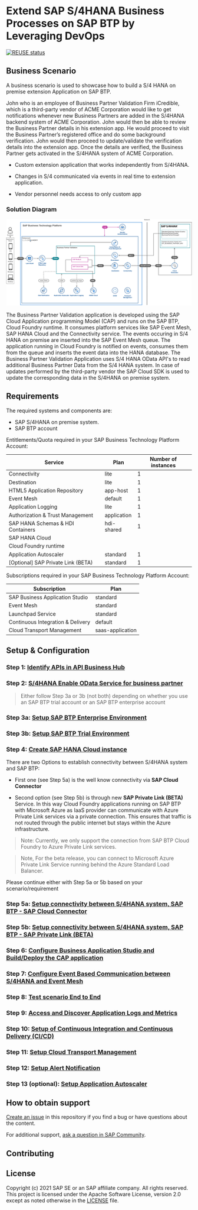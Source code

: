 # Extend SAP S/4HANA Business Processes on SAP BTP by Leveraging DevOps

[![REUSE status](https://api.reuse.software/badge/github.com/SAP-samples/s4hana-btp-extension-devops)](https://api.reuse.software/info/github.com/SAP-samples/s4hana-btp-extension-devops)



## Business Scenario

A business scenario is used to showcase how to build a S/4 HANA on premise extension Application on SAP BTP.

John who is an employee of Business Partner Validation Firm iCredible, which is a third-party vendor of ACME Corporation would like to get notifications whenever new Business Partners are added in the S/4HANA backend system of ACME Corporation. John would then be able to review the Business Partner details in his extension app. He would proceed to visit the Business Partner’s registered office and do some background verification. John would then proceed to update/validate the verification details into the extension app. Once the details are verified, the Business Partner gets activated in the S/4HANA system of ACME Corporation.

- Custom extension application that works independently from S/4HANA.

- Changes in S/4 communicated via events in real time to extension application.

- Vendor personnel needs access to only custom app

### Solution Diagram

![solution diagram](./tutorials/documentation/images/solutiondiagramm-1.png)

The Business Partner Validation application is developed using the SAP Cloud Application programming Model (CAP) and runs on the SAP BTP, Cloud Foundry runtime. It consumes platform services like SAP Event Mesh, SAP HANA Cloud and the Connectivity service. The events occuring in S/4 HANA on premise are inserted into the SAP Event Mesh queue. The application running in Cloud Foundry is notified on events, consumes them from the queue and inserts the event data into the HANA database. The Business Partner Validation Application uses S/4 HANA OData API's to read additional Business Partner Data from the S/4 HANA system. In case of updates performed by the third-party vendor the SAP Cloud SDK is used to update the corresponding data in the S/4HANA on premise system. 

## Requirements
The required systems and components are:

- SAP S/4HANA on premise system.
- SAP BTP account

Entitlements/Quota required in your SAP Business Technology Platform Account:

| Service                            | Plan        | Number of instances |
| ---------------------------------- | ----------- | ------------------- |
| Connectivity                       | lite        | 1                   |
| Destination                        | lite        | 1                   |
| HTML5 Application Repository       | app-host    | 1                   |
| Event Mesh                         | default     | 1                   |
| Application Logging                | lite        | 1                   |
| Authorization & Trust Management   | application | 1                   |
| SAP HANA Schemas & HDI Containers  | hdi-shared  | 1                   |
| SAP HANA Cloud                     |             |                     |
| Cloud Foundry runtime              |             |                     |
| Application Autoscaler             | standard    | 1                   |
| [Optional] SAP Private Link (BETA) | standard    | 1                   |


Subscriptions required in your SAP Business Technology Platform Account:

| Subscription                      | Plan             |
| --------------------------------- | ---------------- |
| SAP Business Application Studio   | standard         |
| Event Mesh                        | standard         |
| Launchpad Service                 | standard         |
| Continuous Integration & Delivery | default          |
| Cloud Transport Management        | saas-application |


## Setup & Configuration

### Step 1: [Identify APIs in API Business Hub](./tutorials/01-IdentifyAPIFromAPIBusinessHub.md)
### Step 2: [S/4HANA Enable OData Service for business partner](./tutorials/02-configure-oData-Service)

> Either follow Step 3a or 3b (not both) depending on whether you use an SAP BTP trial account or an SAP BTP enterprise account
### Step 3a: [Setup SAP BTP Enterprise Environment](./tutorials/03-PrepareBTP)
### Step 3b: [Setup SAP BTP Trial Environment](./tutorials/03-PrepareBTPTrial)
### Step 4: [Create SAP HANA Cloud instance](./tutorials/04-SetupHANACloud)


There are two Options to establish connectivity between S/4HANA system and SAP BTP:
   * First one (see Step 5a) is the well know connectivity via **SAP Cloud Connector**
  
   * Second option (see Step 5b) is through new **SAP Private Link (BETA)** Service. In this way Cloud Foundry applications running on SAP BTP with Microsoft Azure as IaaS provider can communicate with Azure Private Link services via a private connection. This ensures that traffic is not routed through the public internet but stays within the Azure infrastructure.
  
   >Note: Currently, we only support the connection from SAP BTP Cloud Foundry to Azure Private Link services. 

   >Note, For the beta release, you can connect to Microsoft Azure Private Link Service running behind the Azure Standard Load Balancer.
 
Please continue either with Step 5a or 5b based on your scenario/requirement  
### Step 5a: [Setup connectivity between S/4HANA system, SAP BTP - SAP Cloud Connector](./tutorials/05-CloudConnector)

### Step 5b: [Setup connectivity between S/4HANA system, SAP BTP - SAP Private Link (BETA)](./tutorials/05-PrivateLink)


### Step 6: [Configure Business Application Studio and Build/Deploy the CAP application ](./tutorials/06-ConfigureCAPApp)
### Step 7: [Configure Event Based Communication between S/4HANA and Event Mesh](./tutorials/07-SetupEventMesh)
### Step 8: [Test scenario End to End](./tutorials/08-TestApplication)
### Step 9: [Access and Discover Application Logs and Metrics](./tutorials/09-ApplicationLogging)
### Step 10: [Setup of Continuous Integration and Continuous Delivery (CI/CD) ](./tutorials/10-SetupCICD)
### Step 11: [Setup Cloud Transport Management ](./tutorials/11-SetupTMS)
### Step 12: [Setup Alert Notification ](./tutorials/12-SetupANS)
### Step 13 (optional): [Setup Application Autoscaler ](./tutorials/13-SetupAppAutoscaler)



## How to obtain support

[Create an issue](https://github.com/SAP-samples/<repository-name>/issues) in this repository if you find a bug or have questions about the content.
 
For additional support, [ask a question in SAP Community](https://answers.sap.com/questions/ask.html).

## Contributing

## License
Copyright (c) 2021 SAP SE or an SAP affiliate company. All rights reserved. This project is licensed under the Apache Software License, version 2.0 except as noted otherwise in the [LICENSE](LICENSES/Apache-2.0.txt) file.
